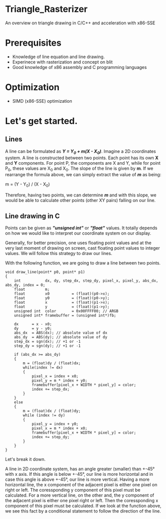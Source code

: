 # Triangle_Rasterizer
An overview on triangle drawing in C/C++ and acceleration with x86-SSE

# Prerequisites
- Knowledge of line equation and line drawing.
- Experinece with rasterization and concept on blit
- Good knowledge of x86 assembly and C programming languages

# Optimization
- SIMD (x86-SSE) optimization 

# Let's get started.
## Lines
A line can be formulated as ***Y = Y<sub>0</sub> + m(X - X<sub>0</sub>)***. Imagine a 2D coordinates system. A line is constructed between two points. Each point has its own **X** and **Y** components. For point P, the components are X and Y, while for point P<sub>0</sub>, these values are X<sub>0</sub> and X<sub>0</sub>. The slope of the line is given by **m**. If we rearrange the formula above, we can simply extract the value of ***m*** as being: 

m = (Y - Y<sub>0</sub>) / (X - X<sub>0</sub>)

Therefore, having two points, we can determine ***m*** and with this slope, we would be able to calculate other points (other XY pairs) falling on our line.

## Line drawing in C
Points can be given as ***"unsigned int"*** or ***"float"*** values. It totally depends on how we would like to interpret our coordinate system on our display.

Generally, for better precision, one uses floating point values and at the very last moment of drawing on screen, cast floating point values to integer values. We will follow this strategy to draw our lines.

With the following function, we are going to draw a line between two points.

    void draw_line(point* p0, point* p1) 
    {
		int           dx, dy, step_dx, step_dy, pixel_x, pixel_y, abs_dx, abs_dy, index = 0;
		float         m;
		float         x0          = (float)(p0->x);
		float         y0          = (float)(p0->y);
		float         x           = (float)(p1->x);
		float         y           = (float)(p1->y);
		unsigned int  color       = 0x00FFFF00; // ARGB
		unsigned int* framebuffer = (unsigned int*)fb;

		dx      = x - x0;
		dy      = y - y0;
		abs_dx  = ABS(dx); // absolute value of dx
		abs_dy  = ABS(dy); // absolute value of dy
		step_dx = sgn(dx); // +1 or -1
		step_dy = sgn(dy); // +1 or -1

		if (abs_dx >= abs_dy)
		{
			m = (float)dy / (float)dx;
			while(index != dx)
			{
				pixel_x = index + x0;
				pixel_y = m * index + y0;
				framebuffer[pixel_x + WIDTH * pixel_y] = color;
				index += step_dx;
			}
		}
		else
		{
			m = (float)dx / (float)dy;
			while (index != dy)
			{
				pixel_y = index + y0;
				pixel_x = m * index + x0;
				framebuffer[pixel_x + WIDTH * pixel_y] = color;
				index += step_dy;
			}
		}
	}

Let's break it down. 

A line in 2D coordinate system, has an angle greater (smaller) than +-45° with x axis. If this angle is below +-45°, our line is more horizontal and in case this angle is above +-45°, our line is more vertical. Having a more horizontal line, the x component of the adjacent pixel is either one pixel on right or left. The coressponding y component of this pixel must be calculated. For a more vertical line, on the other and, the y component of the adjacent pixel is either one pixel right or left. Then the coressponding x component of this pixel must be calculated. If we look at the function above, we see this fact by a conditional statement to follow the direction of the line.
